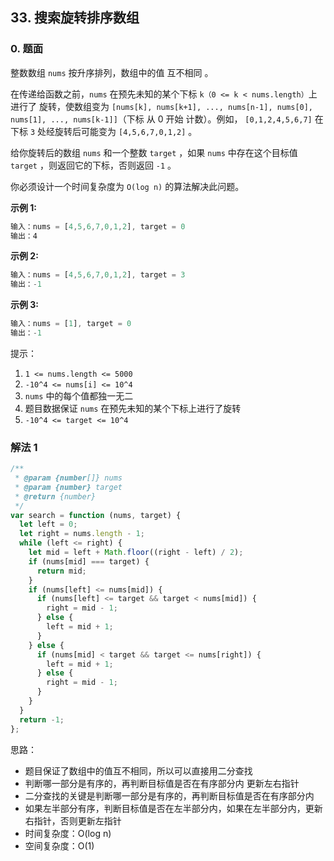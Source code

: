 ## 33. 搜索旋转排序数组

### 0. 题面

整数数组 `nums` 按升序排列，数组中的值 互不相同 。

在传递给函数之前，`nums` 在预先未知的某个下标 `k（0 <= k < nums.length）`上进行了 旋转，使数组变为 `[nums[k], nums[k+1], ..., nums[n-1], nums[0], nums[1], ..., nums[k-1]]`（下标 从 0 开始 计数）。例如， `[0,1,2,4,5,6,7]` 在下标 `3` 处经旋转后可能变为 `[4,5,6,7,0,1,2]` 。

给你旋转后的数组 `nums` 和一个整数 `target` ，如果 `nums` 中存在这个目标值 `target` ，则返回它的下标，否则返回 `-1` 。

你必须设计一个时间复杂度为 `O(log n)` 的算法解决此问题。

**示例 1:**

```javascript
输入：nums = [4,5,6,7,0,1,2], target = 0
输出：4
```

**示例 2:**

```javascript
输入：nums = [4,5,6,7,0,1,2], target = 3
输出：-1
```

**示例 3:**

```javascript
输入：nums = [1], target = 0
输出：-1
```

提示：

1. `1 <= nums.length <= 5000`
2. `-10^4 <= nums[i] <= 10^4`
3. `nums` 中的每个值都独一无二
4. 题目数据保证 `nums` 在预先未知的某个下标上进行了旋转
5. `-10^4 <= target <= 10^4`

### 解法 1

```javascript
/**
 * @param {number[]} nums
 * @param {number} target
 * @return {number}
 */
var search = function (nums, target) {
  let left = 0;
  let right = nums.length - 1;
  while (left <= right) {
    let mid = left + Math.floor((right - left) / 2);
    if (nums[mid] === target) {
      return mid;
    }
    if (nums[left] <= nums[mid]) {
      if (nums[left] <= target && target < nums[mid]) {
        right = mid - 1;
      } else {
        left = mid + 1;
      }
    } else {
      if (nums[mid] < target && target <= nums[right]) {
        left = mid + 1;
      } else {
        right = mid - 1;
      }
    }
  }
  return -1;
};
```

思路：

- 题目保证了数组中的值互不相同，所以可以直接用二分查找
- 判断哪一部分是有序的，再判断目标值是否在有序部分内 更新左右指针
- 二分查找的关键是判断哪一部分是有序的，再判断目标值是否在有序部分内
- 如果左半部分有序，判断目标值是否在左半部分内，如果在左半部分内，更新右指针，否则更新左指针
- 时间复杂度：O(log n)
- 空间复杂度：O(1)
